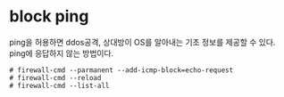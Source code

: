 # block ping

ping을 허용하면 ddos공격, 상대방이 OS를 알아내는 기초 정보를 제공할 수 있다.
ping에 응답하지 않는 방법이다.
```
# firewall-cmd --parmanent --add-icmp-block=echo-request
# firewall-cmd --reload
# firewall-cmd --list-all
```